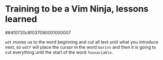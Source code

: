 Training to be a Vim Ninja, lessons learned
===

##4f0720c8f037090001000007

```wdt``` moves us to the word beginning and cut all text until what you introduce next, so ```wdtf``` will place the cursor in the word ```barins``` and then it is going to cut everything until the start of the word ```foovariable```. 


